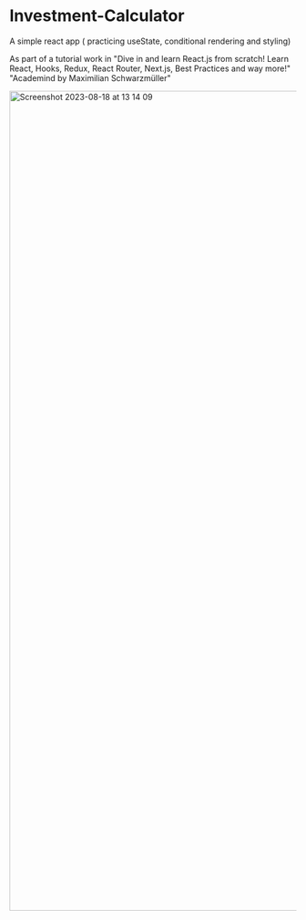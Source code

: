 # Investment-Calculator
A simple react app ( practicing useState, conditional rendering and styling)

As part of a tutorial work in 
"Dive in and learn React.js from scratch! Learn React, Hooks, Redux, React Router, Next.js, Best Practices and way more!"
"Academind by Maximilian Schwarzmüller"


<img width="1440" alt="Screenshot 2023-08-18 at 13 14 09" src="https://github.com/DavidFaf/Investment-Calculator/assets/86724208/8e667827-018a-4f4d-ada7-0af716156aaa">
